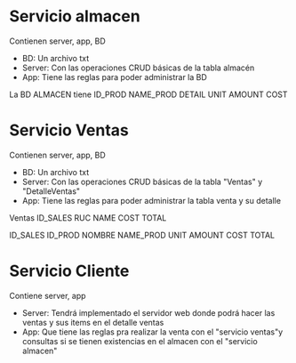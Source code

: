 # Servicio almacen
Contienen server, app, BD
- BD: Un archivo txt
- Server: Con las operaciones CRUD básicas de la tabla almacén
- App: Tiene las reglas para poder administrar la BD

La BD ALMACEN tiene
ID_PROD
NAME_PROD
DETAIL
UNIT
AMOUNT
COST


# Servicio Ventas
Contienen server, app, BD
- BD: Un archivo txt
- Server: Con las operaciones CRUD básicas de la tabla "Ventas" y "DetalleVentas"
- App: Tiene las reglas para poder administrar la tabla venta y su detalle

Ventas
ID_SALES
RUC
NAME
COST TOTAL


ID_SALES
ID_PROD
NOMBRE
NAME_PROD
UNIT
AMOUNT
COST
TOTAL

# Servicio Cliente
Contiene server, app
- Server: Tendrá implementado el servidor web donde podrá hacer las ventas y sus items en el detalle ventas
- App: Que tiene las reglas pra realizar la venta con el "servicio ventas"y consultas si se tienen existencias en el almacen con el "servicio almacen"

